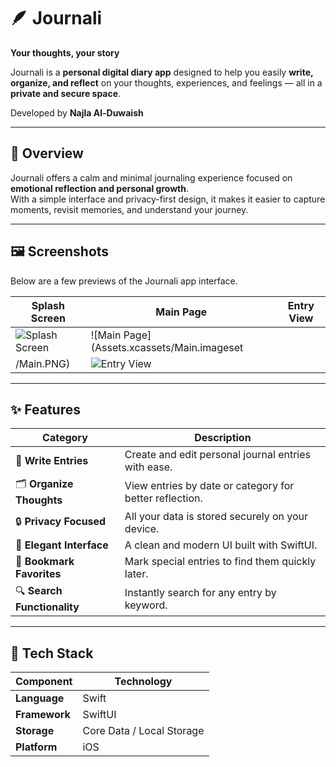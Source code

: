 # 🪶 Journali  
**Your thoughts, your story**  

Journali is a **personal digital diary app** designed to help you easily **write, organize, and reflect** on your thoughts, experiences, and feelings — all in a **private and secure space**.  

Developed by **Najla Al-Duwaish**  

---

## 🧭 Overview  

Journali offers a calm and minimal journaling experience focused on **emotional reflection and personal growth**.  
With a simple interface and privacy-first design, it makes it easier to capture moments, revisit memories, and understand your journey.  

---

## 🖼️ Screenshots  

Below are a few previews of the Journali app interface.  

| Splash Screen | Main Page | Entry View |
|----------------|------------|-------------|
| ![Splash Screen](assets/splash.png) | ![Main Page](Assets.xcassets/Main.imageset
/Main.PNG) | ![Entry View](assets/entry.png) |

---

## ✨ Features  

| Category | Description |
|-----------|--------------|
| 📝 **Write Entries** | Create and edit personal journal entries with ease. |
| 🗂️ **Organize Thoughts** | View entries by date or category for better reflection. |
| 🔒 **Privacy Focused** | All your data is stored securely on your device. |
| 🌙 **Elegant Interface** | A clean and modern UI built with SwiftUI. |
| 🔖 **Bookmark Favorites** | Mark special entries to find them quickly later. |
| 🔍 **Search Functionality** | Instantly search for any entry by keyword. |

---

## 🧩 Tech Stack  

| Component | Technology |
|------------|-------------|
| **Language** | Swift |
| **Framework** | SwiftUI |
| **Storage** | Core Data / Local Storage |
| **Platform** | iOS |


